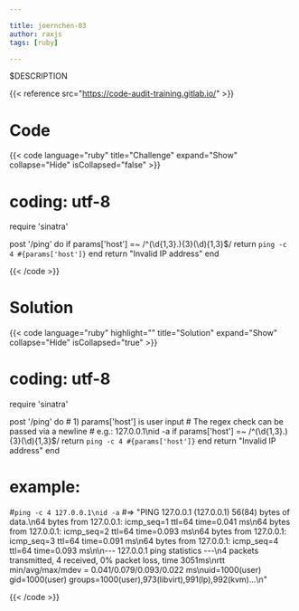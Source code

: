 ```yaml
---

title: joernchen-03
author: raxjs
tags: [ruby]

---
```


$DESCRIPTION

<!--more-->
{{< reference src="https://code-audit-training.gitlab.io/" >}}

# Code
{{< code language="ruby"  title="Challenge" expand="Show" collapse="Hide" isCollapsed="false" >}}
# coding: utf-8
require 'sinatra'

post '/ping' do
    if params['host'] =~ /^(\d{1,3}\.){3}(\d){1,3}$/
        return `ping -c 4 #{params['host']}`
    end
    return "Invalid IP address"
end

{{< /code >}}

# Solution
{{< code language="ruby" highlight="" title="Solution" expand="Show" collapse="Hide" isCollapsed="true" >}}
# coding: utf-8
require 'sinatra'

post '/ping' do
    # 1) params['host'] is user input
    #    The regex check can be passed via a newline
    #    e.g.: 127.0.0.1\nid -a
    if params['host'] =~ /^(\d{1,3}\.){3}(\d){1,3}$/
        return `ping -c 4 #{params['host']}`
    end
    return "Invalid IP address"
end

# example:
#`ping -c 4 127.0.0.1\nid -a`
#=> "PING 127.0.0.1 (127.0.0.1) 56(84) bytes of data.\n64 bytes from 127.0.0.1: icmp_seq=1 ttl=64 time=0.041 ms\n64 bytes from 127.0.0.1: icmp_seq=2 ttl=64 time=0.093 ms\n64 bytes from 127.0.0.1: icmp_seq=3 ttl=64 time=0.091 ms\n64 bytes from 127.0.0.1: icmp_seq=4 ttl=64 time=0.093 ms\n\n--- 127.0.0.1 ping statistics ---\n4 packets transmitted, 4 received, 0% packet loss, time 3051ms\nrtt min/avg/max/mdev = 0.041/0.079/0.093/0.022 ms\nuid=1000(user) gid=1000(user) groups=1000(user),973(libvirt),991(lp),992(kvm)...\n"



{{< /code >}}